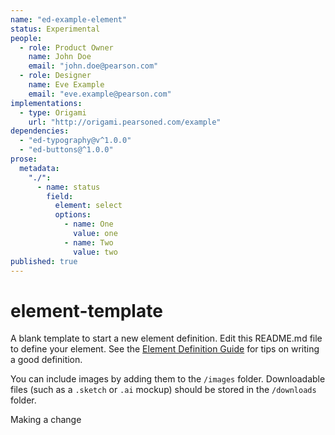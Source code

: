 ```yaml
---
name: "ed-example-element"
status: Experimental
people: 
  - role: Product Owner
    name: John Doe
    email: "john.doe@pearson.com"
  - role: Designer
    name: Eve Example
    email: "eve.example@pearson.com"
implementations: 
  - type: Origami
    url: "http://origami.pearsoned.com/example"
dependencies: 
  - "ed-typography@v^1.0.0"
  - "ed-buttons@^1.0.0"
prose: 
  metadata: 
    "./": 
      - name: status
        field: 
          element: select
          options: 
            - name: One
              value: one
            - name: Two
              value: two
published: true
---
```



# element-template
A blank template to start a new element definition. Edit this README.md file to define your element. See the [Element Definition Guide](www.example.com) for tips on writing a good definition.

You can include images by adding them to the `/images` folder. Downloadable files (such as a `.sketch` or `.ai` mockup) should be stored in the `/downloads` folder.

Making a change
